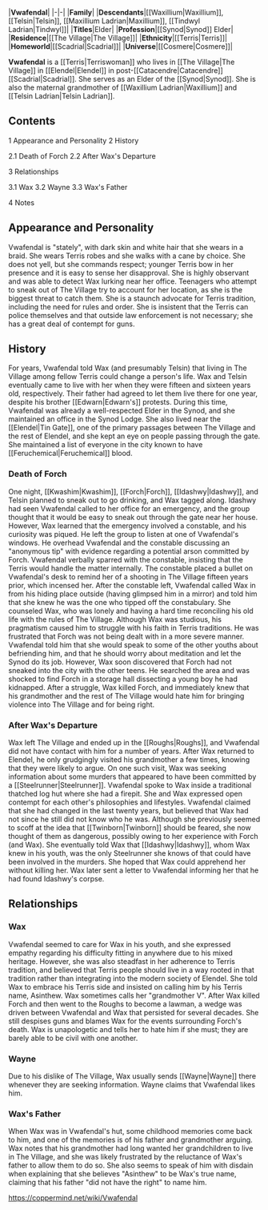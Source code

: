 |**Vwafendal**|
|-|-|
|**Family**|
|**Descendants**|[[Waxillium\|Waxillium]], [[Telsin\|Telsin]], [[Maxillium Ladrian\|Maxillium]], [[Tindwyl Ladrian\|Tindwyl]]|
|**Titles**|Elder|
|**Profession**|[[Synod\|Synod]] Elder|
|**Residence**|[[The Village\|The Village]]|
|**Ethnicity**|[[Terris\|Terris]]|
|**Homeworld**|[[Scadrial\|Scadrial]]|
|**Universe**|[[Cosmere\|Cosmere]]|

**Vwafendal** is a [[Terris\|Terriswoman]] who lives in [[The Village\|The Village]] in [[Elendel\|Elendel]] in post-[[Catacendre\|Catacendre]] [[Scadrial\|Scadrial]]. She serves as an Elder of the [[Synod\|Synod]]. She is also the maternal grandmother of [[Waxillium Ladrian\|Waxillium]] and [[Telsin Ladrian\|Telsin Ladrian]].

## Contents

1 Appearance and Personality
2 History

2.1 Death of Forch
2.2 After Wax's Departure


3 Relationships

3.1 Wax
3.2 Wayne
3.3 Wax's Father


4 Notes


## Appearance and Personality
Vwafendal is "stately", with dark skin and white hair that she wears in a braid. She wears Terris robes and she walks with a cane by choice. She does not yell, but she commands respect; younger Terris bow in her presence and it is easy to sense her disapproval. She is highly observant and was able to detect Wax lurking near her office. Teenagers who attempt to sneak out of The Village try to account for her location, as she is the biggest threat to catch them.
She is a staunch advocate for Terris tradition, including the need for rules and order. She is insistent that the Terris can police themselves and that outside law enforcement is not necessary; she has a great deal of contempt for guns.

## History
For years, Vwafendal told Wax (and presumably Telsin) that living in The Village among fellow Terris could change a person's life. Wax and Telsin eventually came to live with her when they were fifteen and sixteen years old, respectively. Their father had agreed to let them live there for one year, despite his brother [[Edwarn\|Edwarn's]] protests. During this time, Vwafendal was already a well-respected Elder in the Synod, and she maintained an office in the Synod Lodge. She also lived near the [[Elendel\|Tin Gate]], one of the primary passages between The Village and the rest of Elendel, and she kept an eye on people passing through the gate. She maintained a list of everyone in the city known to have [[Feruchemical\|Feruchemical]] blood.

### Death of Forch
One night, [[Kwashim\|Kwashim]], [[Forch\|Forch]], [[Idashwy\|Idashwy]], and Telsin planned to sneak out to go drinking, and Wax tagged along. Idashwy had seen Vwafendal called to her office for an emergency, and the group thought that it would be easy to sneak out through the gate near her house. However, Wax learned that the emergency involved a constable, and his curiosity was piqued. He left the group to listen at one of Vwafendal's windows. He overhead Vwafendal and the constable discussing an "anonymous tip" with evidence regarding a potential arson committed by Forch. Vwafendal verbally sparred with the constable, insisting that the Terris would handle the matter internally. The constable placed a bullet on Vwafendal's desk to remind her of a shooting in The Village fifteen years prior, which incensed her.
After the constable left, Vwafendal called Wax in from his hiding place outside (having glimpsed him in a mirror) and told him that she knew he was the one who tipped off the constabulary. She counseled Wax, who was lonely and having a hard time reconciling his old life with the rules of The Village. Although Wax was studious, his pragmatism caused him to struggle with his faith in Terris traditions. He was frustrated that Forch was not being dealt with in a more severe manner. Vwafendal told him that she would speak to some of the other youths about befriending him, and that he should worry about meditation and let the Synod do its job.
However, Wax soon discovered that Forch had not sneaked into the city with the other teens. He searched the area and was shocked to find Forch in a storage hall dissecting a young boy he had kidnapped. After a struggle, Wax killed Forch, and immediately knew that his grandmother and the rest of The Village would hate him for bringing violence into The Village and for being right.

### After Wax's Departure
Wax left The Village and ended up in the [[Roughs\|Roughs]], and Vwafendal did not have contact with him for a number of years. After Wax returned to Elendel, he only grudgingly visited his grandmother a few times, knowing that they were likely to argue. On one such visit, Wax was seeking information about some murders that appeared to have been committed by a [[Steelrunner\|Steelrunner]]. Vwafendal spoke to Wax inside a traditional thatched log hut where she had a firepit. She and Wax expressed open contempt for each other's philosophies and lifestyles. Vwafendal claimed that she had changed in the last twenty years, but believed that Wax had not since he still did not know who he was. Although she previously seemed to scoff at the idea that [[Twinborn\|Twinborn]] should be feared, she now thought of them as dangerous, possibly owing to her experience with Forch (and Wax). She eventually told Wax that [[Idashwy\|Idashwy]], whom Wax knew in his youth, was the only Steelrunner she knows of that could have been involved in the murders. She hoped that Wax could apprehend her without killing her. Wax later sent a letter to Vwafendal informing her that he had found Idashwy's corpse.

## Relationships
### Wax
Vwafendal seemed to care for Wax in his youth, and she expressed empathy regarding his difficulty fitting in anywhere due to his mixed heritage. However, she was also steadfast in her adherence to Terris tradition, and believed that Terris people should live in a way rooted in that tradition rather than integrating into the modern society of Elendel. She told Wax to embrace his Terris side and insisted on calling him by his Terris name, Asinthew. Wax sometimes calls her "grandmother V".
After Wax killed Forch and then went to the Roughs to become a lawman, a wedge was driven between Vwafendal and Wax that persisted for several decades. She still despises guns and blames Wax for the events surrounding Forch's death. Wax is unapologetic and tells her to hate him if she must; they are barely able to be civil with one another.

### Wayne
Due to his dislike of The Village, Wax usually sends [[Wayne\|Wayne]] there whenever they are seeking information. Wayne claims that Vwafendal likes him.

### Wax's Father
When Wax was in Vwafendal's hut, some childhood memories come back to him, and one of the memories is of his father and grandmother arguing. Wax notes that his grandmother had long wanted her grandchildren to live in The Village, and she was likely frustrated by the reluctance of Wax's father to allow them to do so. She also seems to speak of him with disdain when explaining that she believes "Asinthew" to be Wax's true name, claiming that his father "did not have the right" to name him.



https://coppermind.net/wiki/Vwafendal